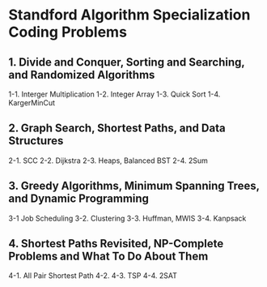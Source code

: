 # Standford Algorithm Specialization Coding Problems

## 1. Divide and Conquer, Sorting and Searching, and Randomized Algorithms

1-1. Interger Multiplication
1-2. Integer Array
1-3. Quick Sort
1-4. KargerMinCut

## 2. Graph Search, Shortest Paths, and Data Structures

2-1. SCC
2-2. Dijkstra
2-3. Heaps, Balanced BST
2-4. 2Sum

## 3. Greedy Algorithms, Minimum Spanning Trees, and Dynamic Programming

3-1 Job Scheduling
3-2. Clustering
3-3. Huffman, MWIS
3-4. Kanpsack

## 4. Shortest Paths Revisited, NP-Complete Problems and What To Do About Them

4-1. All Pair Shortest Path
4-2.
4-3. TSP
4-4. 2SAT
